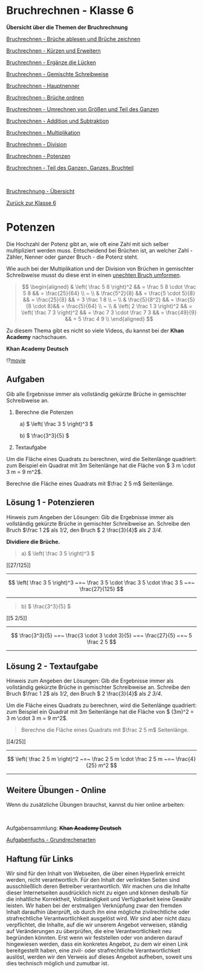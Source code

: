 <!--
author: Susanne Suckfüll
email: su-aes@masannek.de
language: de
narrator: German Female
script: url.js

View this file on https://liascript.github.io/course/?https://raw.githubusercontent.com/SUC-AES/Mathematik-5/master/2_Massen_1.md
-->

# Bruchrechnen - Klasse 6

**Übersicht über die Themen der Bruchrechnung**

[Bruchrechnen - Brüche ablesen und Brüche zeichnen](https://liascript.github.io/course/?https://raw.githubusercontent.com/SUC-AES/Mathe-Webseite/master/Klasse_06/02_Bruchrechnen/M-06-02-01-Ablesen-Zeichnen.md#2)

[Bruchrechnen - Kürzen und Erweitern](https://liascript.github.io/course/?https://raw.githubusercontent.com/SUC-AES/Mathe-Webseite/master/Klasse_06/02_Bruchrechnen/M-06-02-02-Kuerzen-Erweitern.md#2)

[Bruchrechnen - Ergänze die Lücken](https://liascript.github.io/course/?https://raw.githubusercontent.com/SUC-AES/Mathe-Webseite/master/Klasse_06/02_Bruchrechnen/M-06-02-03-Ergaenze-Luecken.md#2)

[Bruchrechnen - Gemischte Schreibweise](https://liascript.github.io/course/?https://raw.githubusercontent.com/SUC-AES/Mathe-Webseite/master/Klasse_06/02_Bruchrechnen/M-06-02-04-Gemischte-Schreibweise.md#2)

[Bruchrechnen - Hauptnenner](https://liascript.github.io/course/?https://raw.githubusercontent.com/SUC-AES/Mathe-Webseite/master/Klasse_06/02_Bruchrechnen/M-06-02-05-Hauptnenner.md#2)

[Bruchrechnen - Brüche ordnen](https://liascript.github.io/course/?https://raw.githubusercontent.com/SUC-AES/Mathe-Webseite/master/Klasse_06/02_Bruchrechnen/M-06-02-06-Brueche-ordnen.md#2)

[Bruchrechnen - Umrechnen von Größen und Teil des Ganzen](https://liascript.github.io/course/?https://raw.githubusercontent.com/SUC-AES/Mathe-Webseite/master/Klasse_06/02_Bruchrechnen/M-06-02-07-Groessen-Teil-des-Ganzen.md#2)

[Bruchrechnen - Addition und Subtraktion](https://liascript.github.io/course/?https://raw.githubusercontent.com/SUC-AES/Mathe-Webseite/master/Klasse_06/02_Bruchrechnen/M-06-02-08-Addition-Subtraktion.md#2)

[Bruchrechnen - Multiplikation](https://liascript.github.io/course/?https://raw.githubusercontent.com/SUC-AES/Mathe-Webseite/master/Klasse_06/02_Bruchrechnen/M-06-02-09-Multiplikation.md#2)

[Bruchrechnen - Division](https://liascript.github.io/course/?https://raw.githubusercontent.com/SUC-AES/Mathe-Webseite/master/Klasse_06/02_Bruchrechnen/M-06-02-10-Division.md#2)

[Bruchrechnen - Potenzen](https://liascript.github.io/course/?https://raw.githubusercontent.com/SUC-AES/Mathe-Webseite/master/Klasse_06/02_Bruchrechnen/M-06-02-11-Potenzen.md#2)

[Bruchrechnen - Teil des Ganzen, Ganzes, Bruchteil](https://liascript.github.io/course/?https://raw.githubusercontent.com/SUC-AES/Mathe-Webseite/master/Klasse_06/02_Bruchrechnen/M-06-02-12-TdG-Ganzes-Bruchteil.md#2)



$\qquad$

[Bruchrechnung - Übersicht](https://liascript.github.io/course/?https://raw.githubusercontent.com/SUC-AES/Mathe-Webseite/master/Klasse_06/02_Bruchrechnen/M-06-02-00-Uebersicht.md#1)

[Zurück zur Klasse 6]()




# Potenzen

Die Hochzahl der Potenz gibt an, wie oft eine Zahl mit sich selber multipliziert werden muss. Entscheidend bei Brüchen ist, an welcher Zahl - Zähler, Nenner oder ganzer Bruch - die Potenz steht.

Wie auch bei der Multiplikation und der Division von Brüchen in gemischter Schreibweise musst du diese erst in einen [unechten Bruch umformen](https://liascript.github.io/course/?https://raw.githubusercontent.com/SUC-AES/Mathe-Webseite/master/Klasse_06/02_Bruchrechnen/M-06-02-04-Gemischte-Schreibweise.md#2).

> $$
\begin{aligned}
  & \left( \frac 5 8 \right)^2 && = \frac 5 8 \cdot \frac 5 8 && = \frac{25}{64} \\ ~ \\
  & \frac{5^2}{8} && = \frac{5 \cdot 5}{8} && = \frac{25}{8} && = 3 \frac 1 8 \\ ~ \\
  & \frac{5}{8^2} && = \frac{5}{8 \cdot 8}&& = \frac{5}{64} \\ ~ \\
  & \left( 2 \frac 1 3 \right)^2 && = \left( \frac 7 3 \right)^2 && = \frac 7 3 \cdot \frac 7 3 && = \frac{49}{9} && = 5 \frac 4 9 \\
\end{aligned}
$$


Zu diesem Thema gibt es nicht so viele Videos, du kannst bei der **Khan Academy** nachschauen.

**Khan Academy Deutsch**

!?[movie](https://www.youtube.com/watch?v=Z1wVMnu1xNM)



## Aufgaben

Gib alle Ergebnisse immer als vollständig gekürzte Brüche in gemischter Schreibweise an.

1. Berechne die Potenzen

$\qquad$ a) $ \left( \frac 3 5 \right)^3 $

$\qquad$ b) $ \frac{3^3}{5} $

2. Textaufgabe

Um die Fläche eines Quadrats zu berechnen, wird die Seitenlänge quadriert: zum Beispiel ein Quadrat mit $3 m$ Seitenlänge hat die Fläche von $ 3 m \cdot 3 m = 9 m^2$.

Berechne die Fläche eines Quadrats mit $\frac 2 5 m$ Seitenlänge.


## Lösung 1 - Potenzieren

Hinweis zum Angeben der Lösungen: Gib die Ergebnisse immer als vollständig gekürzte Brüche in gemischter Schreibweise an. Schreibe den Bruch $\frac 1 2$ als *1/2*, den Bruch $ 2 \frac{3}{4}$ als *2 3/4*.  

**Dividiere die Brüche.**

> a) $ \left( \frac 3 5 \right)^3 $


[[27/125]]
*********************************


$$ \left( \frac 3 5 \right)^3 ~=~ \frac 3 5 \cdot \frac 3 5 \cdot \frac 3 5 ~=~ \frac{27}{125} $$

*********************************


> b) $ \frac{3^3}{5} $

[[5 2/5]]
*********************************


$$ \frac{3^3}{5} ~=~ \frac{3 \cdot 3 \cdot 3}{5} ~=~ \frac{27}{5} ~=~ 5 \frac 2 5 $$

*********************************



## Lösung 2 - Textaufgabe

Hinweis zum Angeben der Lösungen: Gib die Ergebnisse immer als vollständig gekürzte Brüche in gemischter Schreibweise an. Schreibe den Bruch $\frac 1 2$ als *1/2*, den Bruch $ 2 \frac{3}{4}$ als *2 3/4*.

Um die Fläche eines Quadrats zu berechnen, wird die Seitenlänge quadriert: zum Beispiel ein Quadrat mit $3 m$ Seitenlänge hat die Fläche von $ (3m)^2 = 3 m \cdot 3 m = 9 m^2$.

> Berechne die Fläche eines Quadrats mit $\frac 2 5 m$ Seitenlänge.


[[4/25]]
*************************************


$$ \left( \frac 2 5 m \right)^2 ~=~ \frac 2 5 m \cdot \frac 2 5 m ~=~ \frac{4}{25} m^2 $$

*************************************


## Weitere Übungen - Online

Wenn du zusätzliche Übungen brauchst, kannst du hier online arbeiten:

$~$

Aufgabensammlung: **~~Khan Academy Deutsch~~**

[Aufgabenfuchs - Grundrechenarten](https://de.khanacademy.org/math/cc-sixth-grade-math/cc-6th-arithmetic-operations/cc-6th-exponents/e/powers-of-fractions)




## Haftung für Links

Wir sind für den Inhalt von Webseiten, die über einen Hyperlink erreicht werden, nicht verantwortlich. Für den Inhalt der verlinkten Seiten sind ausschließlich deren Betreiber verantwortlich. Wir machen uns die Inhalte dieser Internetseiten ausdrücklich nicht zu eigen und können deshalb für die inhaltliche Korrektheit, Vollständigkeit und Verfügbarkeit keine Gewähr leisten. Wir haben bei der erstmaligen Verknüpfung zwar den fremden Inhalt daraufhin überprüft, ob durch ihn eine mögliche zivilrechtliche oder strafrechtliche Verantwortlichkeit ausgelöst wird. Wir sind aber nicht dazu verpflichtet, die Inhalte, auf die wir unserem Angebot verweisen, ständig auf Veränderungen zu überprüfen, die eine Verantwortlichkeit neu begründen könnten. Erst wenn wir feststellen oder von anderen darauf hingewiesen werden, dass ein konkretes Angebot, zu dem wir einen Link bereitgestellt haben, eine zivil- oder strafrechtliche Verantwortlichkeit auslöst, werden wir den Verweis auf dieses Angebot aufheben, soweit uns dies technisch möglich und zumutbar ist.
